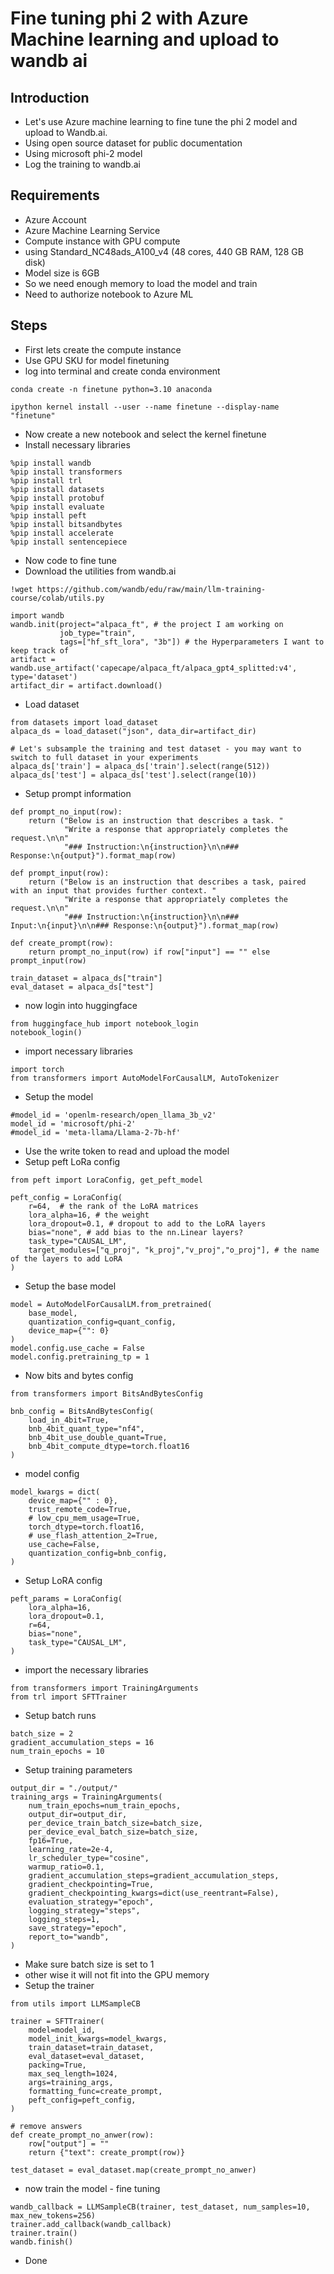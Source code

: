# Fine tuning phi 2 with Azure Machine learning and upload to wandb ai

## Introduction

- Let's use Azure machine learning to fine tune the phi 2 model and upload to Wandb.ai.
- Using open source dataset for public documentation
- Using microsoft phi-2 model
- Log the training to wandb.ai

## Requirements

- Azure Account
- Azure Machine Learning Service
- Compute instance with GPU compute
- using Standard_NC48ads_A100_v4 (48 cores, 440 GB RAM, 128 GB disk)
- Model size is 6GB
- So we need enough memory to load the model and train
- Need to authorize notebook to Azure ML

## Steps

- First lets create the compute instance
- Use GPU SKU for model finetuning
- log into terminal and create conda environment

```
conda create -n finetune python=3.10 anaconda

ipython kernel install --user --name finetune --display-name "finetune"
```

- Now create a new notebook and select the kernel finetune
- Install necessary libraries

```
%pip install wandb
%pip install transformers
%pip install trl
%pip install datasets
%pip install protobuf
%pip install evaluate
%pip install peft
%pip install bitsandbytes
%pip install accelerate
%pip install sentencepiece
```

- Now code to fine tune
- Download the utilities from wandb.ai

```
!wget https://github.com/wandb/edu/raw/main/llm-training-course/colab/utils.py
```

```
import wandb
wandb.init(project="alpaca_ft", # the project I am working on
           job_type="train",
           tags=["hf_sft_lora", "3b"]) # the Hyperparameters I want to keep track of
artifact = wandb.use_artifact('capecape/alpaca_ft/alpaca_gpt4_splitted:v4', type='dataset')
artifact_dir = artifact.download()
```

- Load dataset

```
from datasets import load_dataset
alpaca_ds = load_dataset("json", data_dir=artifact_dir)
```

```
# Let's subsample the training and test dataset - you may want to switch to full dataset in your experiments
alpaca_ds['train'] = alpaca_ds['train'].select(range(512))
alpaca_ds['test'] = alpaca_ds['test'].select(range(10))
```

- Setup prompt information

```
def prompt_no_input(row):
    return ("Below is an instruction that describes a task. "
            "Write a response that appropriately completes the request.\n\n"
            "### Instruction:\n{instruction}\n\n### Response:\n{output}").format_map(row)

def prompt_input(row):
    return ("Below is an instruction that describes a task, paired with an input that provides further context. "
            "Write a response that appropriately completes the request.\n\n"
            "### Instruction:\n{instruction}\n\n### Input:\n{input}\n\n### Response:\n{output}").format_map(row)

def create_prompt(row):
    return prompt_no_input(row) if row["input"] == "" else prompt_input(row)
```

```
train_dataset = alpaca_ds["train"]
eval_dataset = alpaca_ds["test"]
```

- now login into huggingface

```
from huggingface_hub import notebook_login
notebook_login()
```

- import necessary libraries

```
import torch
from transformers import AutoModelForCausalLM, AutoTokenizer
```

- Setup the model

```
#model_id = 'openlm-research/open_llama_3b_v2'
model_id = 'microsoft/phi-2'
#model_id = 'meta-llama/Llama-2-7b-hf'
```

- Use the write token to read and upload the model
- Setup peft LoRa config

```
from peft import LoraConfig, get_peft_model

peft_config = LoraConfig(
    r=64,  # the rank of the LoRA matrices
    lora_alpha=16, # the weight
    lora_dropout=0.1, # dropout to add to the LoRA layers
    bias="none", # add bias to the nn.Linear layers?
    task_type="CAUSAL_LM",
    target_modules=["q_proj", "k_proj","v_proj","o_proj"], # the name of the layers to add LoRA
)
```

- Setup the base model

```
model = AutoModelForCausalLM.from_pretrained(
    base_model,
    quantization_config=quant_config,
    device_map={"": 0}
)
model.config.use_cache = False
model.config.pretraining_tp = 1
```

- Now bits and bytes config

```
from transformers import BitsAndBytesConfig

bnb_config = BitsAndBytesConfig(
    load_in_4bit=True,
    bnb_4bit_quant_type="nf4",
    bnb_4bit_use_double_quant=True,
    bnb_4bit_compute_dtype=torch.float16
)
```

- model config

```
model_kwargs = dict(
    device_map={"" : 0},
    trust_remote_code=True,
    # low_cpu_mem_usage=True,
    torch_dtype=torch.float16,
    # use_flash_attention_2=True,
    use_cache=False,
    quantization_config=bnb_config,
)
```

- Setup LoRA config

```
peft_params = LoraConfig(
    lora_alpha=16,
    lora_dropout=0.1,
    r=64,
    bias="none",
    task_type="CAUSAL_LM",
)
```

- import the necessary libraries

```
from transformers import TrainingArguments
from trl import SFTTrainer
```

- Setup batch runs

```
batch_size = 2
gradient_accumulation_steps = 16
num_train_epochs = 10
```

- Setup training parameters

```
output_dir = "./output/"
training_args = TrainingArguments(
    num_train_epochs=num_train_epochs,
    output_dir=output_dir,
    per_device_train_batch_size=batch_size,
    per_device_eval_batch_size=batch_size,
    fp16=True,
    learning_rate=2e-4,
    lr_scheduler_type="cosine",
    warmup_ratio=0.1,
    gradient_accumulation_steps=gradient_accumulation_steps,
    gradient_checkpointing=True,
    gradient_checkpointing_kwargs=dict(use_reentrant=False),
    evaluation_strategy="epoch",
    logging_strategy="steps",
    logging_steps=1,
    save_strategy="epoch",
    report_to="wandb",
)
```

- Make sure batch size is set to 1
- other wise it will not fit into the GPU memory
- Setup the trainer

```
from utils import LLMSampleCB

trainer = SFTTrainer(
    model=model_id,
    model_init_kwargs=model_kwargs,
    train_dataset=train_dataset,
    eval_dataset=eval_dataset,
    packing=True,
    max_seq_length=1024,
    args=training_args,
    formatting_func=create_prompt,
    peft_config=peft_config,
)
```

```
# remove answers
def create_prompt_no_anwer(row):
    row["output"] = ""
    return {"text": create_prompt(row)}

test_dataset = eval_dataset.map(create_prompt_no_anwer)
```

- now train the model - fine tuning

```
wandb_callback = LLMSampleCB(trainer, test_dataset, num_samples=10, max_new_tokens=256)
trainer.add_callback(wandb_callback)
trainer.train()
wandb.finish()
```

- Done